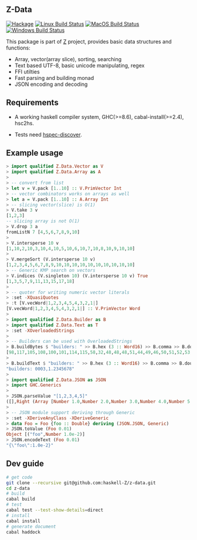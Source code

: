 ## Z-Data

[![Hackage](https://img.shields.io/hackage/v/Z-Data.svg?style=flat)](https://hackage.haskell.org/package/Z-Data) [![Linux Build Status](https://github.com/haskell-Z/z-data/workflows/ubuntu-ci/badge.svg)](https://github.com/haskell-Z/z-data/actions) [![MacOS Build Status](https://github.com/haskell-Z/z-data/workflows/osx-ci/badge.svg)](https://github.com/haskell-Z/z-data/actions) [![Windows Build Status](https://github.com/haskell-Z/z-data/workflows/win-ci/badge.svg)](https://github.com/haskell-Z/z-data/actions)

This package is part of [Z](https://github.com/haskell-Z/Z) project, provides basic data structures and functions:

* Array, vector(array slice), sorting, searching
* Text based UTF-8, basic unicode manipulating, regex
* FFI utilties
* Fast parsing and building monad
* JSON encoding and decoding

## Requirements

* A working haskell compiler system, GHC(>=8.6), cabal-install(>=2.4), hsc2hs.

* Tests need [hspec-discover](https://hackage.haskell.org/package/hspec-discover).

## Example usage

```haskell
> import qualified Z.Data.Vector as V
> import qualified Z.Data.Array as A
>
> -- convert from list
> let v = V.pack [1..10] :: V.PrimVector Int  
> -- vector combinators works on arrays as well
> let a = V.pack [1..10] :: A.Array Int   
> -- slicing vector(slice) is O(1)
> V.take 3 v                              
[1,2,3]
-- slicing array is not O(1)
> V.drop 3 a                              
fromListN 7 [4,5,6,7,8,9,10]
>
> V.intersperse 10 v
[1,10,2,10,3,10,4,10,5,10,6,10,7,10,8,10,9,10,10]
>
> V.mergeSort (V.intersperse 10 v) 
[1,2,3,4,5,6,7,8,9,10,10,10,10,10,10,10,10,10,10]
> -- Generic KMP search on vectors
> V.indices (V.singleton 10) (V.intersperse 10 v) True   
[1,3,5,7,9,11,13,15,17,18]
>
> -- quoter for writing numeric vector literals
> :set -XQuasiQuotes 
> :t [V.vecWord|1,2,3,4,5,4,3,2,1|]                     
[V.vecWord|1,2,3,4,5,4,3,2,1|] :: V.PrimVector Word
>
> import qualified Z.Data.Builder as B
> import qualified Z.Data.Text as T
> :set -XOverloadedStrings 
>
> -- Builders can be used with OverloadedStrings
> B.buildBytes $ "builders: " >> B.hex (3 :: Word16) >> B.comma >> B.double 1.2345678
[98,117,105,108,100,101,114,115,58,32,48,48,48,51,44,49,46,50,51,52,53,54,55,56]
> 
> B.buildText $ "builders: " >> B.hex (3 :: Word16) >> B.comma >> B.double 1.2345678
"builders: 0003,1.2345678"
>
> import qualified Z.Data.JSON as JSON
> import GHC.Generics
> 
> JSON.parseValue "[1,2,3,4,5]"
([],Right (Array [Number 1.0,Number 2.0,Number 3.0,Number 4.0,Number 5.0]))
>
> -- JSON module support deriving through Generic
> :set -XDeriveAnyClass -XDeriveGeneric
> data Foo = Foo {foo :: Double} deriving (JSON.JSON, Generic)
> JSON.toValue (Foo 0.01)
Object [("foo",Number 1.0e-2)]
> JSON.encodeText (Foo 0.01)
"{\"foo\":1.0e-2}"
```

## Dev guide

```bash
# get code
git clone --recursive git@github.com:haskell-Z/z-data.git 
cd z-data
# build
cabal build
# test
cabal test --test-show-details=direct
# install 
cabal install
# generate document
cabal haddock
```
